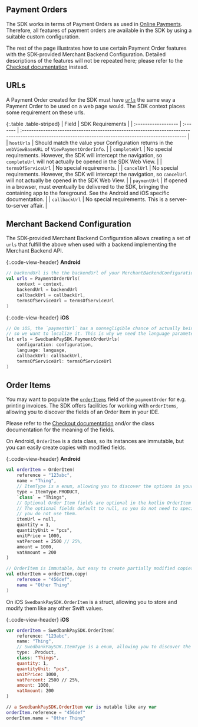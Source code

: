 ## Payment Orders

The SDK works in terms of Payment Orders as used in
[Online Payments][checkout]. Therefore, all features of payment orders are
available in the SDK by using a suitable custom configuration.

The rest of the page illustrates how to use certain Payment Order features
with the SDK-provided Merchant Backend Configuration. Detailed descriptions
of the features will not be repeated here; please refer to the
[Checkout documentation][checkout] instead.

## URLs

A Payment Order created for the SDK must have [`urls`][urls] the same
way a Payment Order to be used on a web page would. The SDK context places some
requirement on these urls.

{:.table .table-striped}
| Field               | SDK Requirements                                                                                                                                                |
| :------------------ | :------- | :--------------------------------------------------------------------------------------------------------------------------------------------------- |
| `hostUrls`          | Should match the value your Configuration returns in the `webViewBaseURL` of `ViewPaymentOrderInfo`.                                                            |
| `completeUrl`       | No special requirements. However, the SDK will intercept the navigation, so `completeUrl` will not actually be opened in the SDK Web View.                      |
| `termsOfServiceUrl` | No special requirements.                                                                                                                                        |
| `cancelUrl`         | No special requirements. However, the SDK will intercept the navigation, so `cancelUrl` will not actually be opened in the SDK Web View.                        |
| `paymentUrl`        | If opened in a browser, must eventually be delivered to the SDK, bringing the containing app to the foreground. See the Android and iOS specific documentation. |
| `callbackUrl`       | No special requirements. This is a server-to-server affair.                                                                                                     |

## Merchant Backend Configuration

The SDK-provided Merchant Backend Configuration allows creating a set of `urls`
that fulfill the above when used with a backend implementing the Merchant
Backend API.

{:.code-view-header}
**Android**

```kotlin
// backendUrl is the the backendUrl of your MerchantBackendConfiguration
val urls = PaymentOrderUrls(
    context = context,
    backendUrl = backendUrl
    callbackUrl = callbackUrl,
    termsOfServiceUrl = termsOfServiceUrl
)
```

{:.code-view-header}
**iOS**

```kotlin
// On iOS, the `paymentUrl` has a nonnegligible chance of actually being shown in Safari,
// so we want to localize it. This is why we need the language parameter here.
let urls = SwedbankPaySDK.PaymentOrderUrls(
    configuration: configuration,
    language: language,
    callbackUrl: callbackUrl,
    termsOfServiceUrl: termsOfServiceUrl
)
```

## Order Items

You may want to populate the [`orderItems`][order-items] field of the
`paymentOrder` for e.g. printing invoices. The SDK offers facilities for working
with `orderItems`, allowing you to discover the fields of an Order Item in your
IDE.

Please refer to the [Checkout documentation][checkout] and/or the
class documentation for the meaning of the fields.

On Android, `OrderItem` is a data class, so its instances are immutable,
but you can easily create copies with modified fields.

{:.code-view-header}
**Android**

```kotlin
val orderItem = OrderItem(
    reference = "123abc",
    name = "Thing",
    // ItemType is a enum, allowing you to discover the options in your IDE
    type = ItemType.PRODUCT,
    `class` = "Things",
    // Optional Order Item fields are optional in the kotlin OrderItem class as well.
    // The optional fields default to null, so you do not need to specify them if
    // you do not use them.
    itemUrl = null,
    quantity = 1,
    quantityUnit = "pcs",
    unitPrice = 1000,
    vatPercent = 2500 // 25%,
    amount = 1000,
    vatAmount = 200
)

// OrderItem is immutable, but easy to create partially modified copies of
val otherItem = orderItem.copy(
    reference = "456def",
    name = "Other Thing"
)
```

On iOS `SwedbankPaySDK.OrderItem` is a struct, allowing you to store and modify
them like any other Swift values.

{:.code-view-header}
**iOS**

```swift
var orderItem = SwedbankPaySDK.OrderItem(
    reference: "123abc",
    name: "Thing",
    // SwedbankPaySDK.ItemType is a enum, allowing you to discover the options in your IDE
    type: .Product,
    class: "Things",
    quantity: 1,
    quantityUnit: "pcs",
    unitPrice: 1000,
    vatPercent: 2500 // 25%,
    amount: 1000,
    vatAmount: 200
)

// a SwedbankPaySDK.OrderItem var is mutable like any var
orderItem.reference = "456def"
orderItem.name = "Other Thing"
```

[checkout]: /checkout-v3
[order-items]: /checkout-v3/features/optional/order-items
[urls]: /checkout-v3/technical-reference/urls
